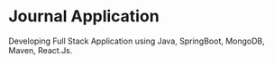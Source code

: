 # Journal Application

Developing Full Stack Application using Java, SpringBoot, MongoDB, Maven, React.Js.
